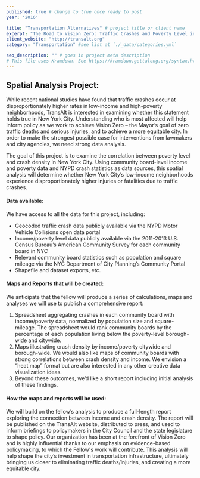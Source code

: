 ```yaml
---
published: true # change to true once ready to post
year: '2016'

title: "Transportation Alternatives" # project title or client name
excerpt: "The Road to Vision Zero: Traffic Crashes and Poverty Level in New York City" # shows on project list page
client_website: "http://transalt.org"
category: "Transportation" #see list at `./_data/categories.yml`

seo_description: "" # goes in project meta description
# This file uses Kramdown. See https://kramdown.gettalong.org/syntax.html for syntax
---
```


## Spatial Analysis Project:
While recent national studies have found that traffic crashes occur at disproportionately higher rates in low-income and high-poverty neighborhoods, TransAlt is interested in examining whether this statement holds true in New York City. Understanding who is most affected will help inform policy as we work to achieve Vision Zero – the Mayor’s goal of zero traffic deaths and serious injuries, and to achieve a more equitable city. In order to make the strongest possible case for interventions from lawmakers and city agencies, we need strong data analysis.

The goal of this project is to examine the correlation between poverty level and crash density in New York City. Using community board-level income and poverty data and NYPD crash statistics as data sources, this spatial analysis will determine whether New York City’s low-income neighborhoods experience disproportionately higher injuries or fatalities due to traffic crashes.

#### Data available:
We have access to all the data for this project, including:
- Geocoded traffic crash data publicly available via the NYPD Motor Vehicle Collisions open data portal
- Income/poverty level data publicly available via the 2011-2013 U.S. Census Bureau’s American Community Survey for each community board in NYC
- Relevant community board statistics such as population and square mileage via the NYC Department of City Planning’s Community Portal
- Shapefile and dataset exports, etc.

#### Maps and Reports that will be created:
We anticipate that the fellow will produce a series of calculations, maps and analyses we will use to publish a comprehensive report:

1. Spreadsheet aggregating crashes in each community board with income/poverty data, normalized by population size and square-mileage. The spreadsheet would rank community boards by the percentage of each population living below the poverty-level borough-wide and citywide.
2. Maps illustrating crash density by income/poverty citywide and borough-wide. We would also like maps of community boards with strong correlations between crash density and income. We envision a “heat map” format but are also interested in any other creative data visualization ideas.
3. Beyond these outcomes, we’d like a short report including initial analysis of these findings.

#### How the maps and reports will be used:
We will build on the fellow’s analysis to produce a full-length report exploring the connection between income and crash density. The report will be published on the TransAlt website, distributed to press, and used to inform briefings to policymakers in the City Council and the state legislature to shape policy. Our organization has been at the forefront of Vision Zero and is highly influential thanks to our emphasis on evidence-based policymaking, to which the Fellow's work will contribute. This analysis will help shape the city’s investment in transportation infrastructure, ultimately bringing us closer to eliminating traffic deaths/injuries, and creating a more equitable city.

